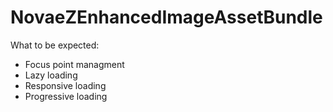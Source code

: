 # NovaeZEnhancedImageAssetBundle

What to be expected:
- Focus point managment
- Lazy loading
- Responsive loading
- Progressive loading
